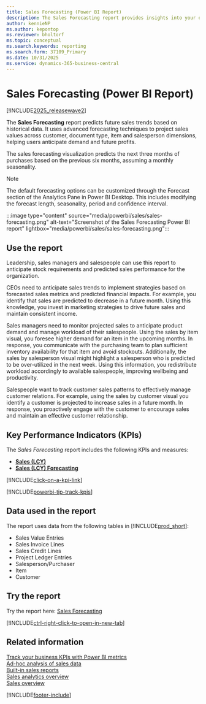 ```yaml
---
title: Sales Forecasting (Power BI Report)
description: The Sales Forecasting report provides insights into your organization's sales trends and future sales performance.
author: kennieNP
ms.author: kepontop
ms.reviewer: bholtorf
ms.topic: conceptual
ms.search.keywords: reporting
ms.search.form: 37109_Primary
ms.date: 10/31/2025
ms.service: dynamics-365-business-central
---
```


# Sales Forecasting (Power BI Report)

[!INCLUDE[2025_releasewave2](includes/2025_releasewave2.md)]

The **Sales Forecasting** report predicts future sales trends based on historical data. It uses advanced forecasting techniques to project sales values across customer, document type, item and salesperson dimensions, helping users anticipate demand and future profits.

The sales forecasting visualization predicts the next three months of purchases based on the previous six months, assuming a monthly seasonality.

> [!NOTE]
> The default forecasting options can be customized through the Forecast section of the Analytics Pane in Power BI Desktop. This includes modifying the forecast length, seasonality, period and confidence interval.

:::image type="content" source="media/powerbi/sales/sales-forecasting.png" alt-text="Screenshot of the Sales Forecasting Power BI report" lightbox="media/powerbi/sales/sales-forecasting.png":::

## Use the report

Leadership, sales managers and salespeople can use this report to anticipate stock requirements and predicted sales performance for the organization.

CEOs need to anticipate sales trends to implement strategies based on forecasted sales metrics and predicted financial impacts. For example, you identify that sales are predicted to decrease in a future month. Using this knowledge, you invest in marketing strategies to drive future sales and maintain consistent income.

Sales managers need to monitor projected sales to anticipate product demand and manage workload of their salespeople. Using the sales by item visual, you foresee higher demand for an item in the upcoming months. In response, you communicate with the purchasing team to plan sufficient inventory availability for that item and avoid stockouts. Additionally,  the sales by salesperson visual might highlight a salesperson who is predicted to be over-utilized in the next week. Using this information, you redistribute workload accordingly to available salespeople, improving wellbeing and productivity.

Salespeople want to track customer sales patterns to effectively manage customer relations.
For example, using the sales by customer visual you identify a customer is projected to increase sales in a future month. In response, you proactively engage with the customer to encourage sales and maintain an effective customer relationship.

## Key Performance Indicators (KPIs)

The *Sales Forecasting* report includes the following KPIs and measures:

- [**Sales (LCY)**](sales-powerbi-kpis.md#sales-lcy)
- [**Sales (LCY) Forecasting**](sales-powerbi-kpis.md#sales-lcy-forecasting)

[!INCLUDE[click-on-a-kpi-link](includes/click-on-a-kpi-link.md)]

[!INCLUDE[powerbi-tip-track-kpis](includes/powerbi-tip-track-kpis.md)]

## Data used in the report

The report uses data from the following tables in [!INCLUDE[prod_short](includes/prod_short.md)]:

- Sales Value Entries
- Sales Invoice Lines
- Sales Credit Lines
- Project Ledger Entries
- Salesperson/Purchaser
- Item
- Customer

## Try the report

Try the report here: [Sales Forecasting](https://businesscentral.dynamics.com?page=37109)

[!INCLUDE[ctrl-right-click-to-open-in-new-tab](includes/ctrl-right-click-to-open-in-new-tab.md)]

## Related information

[Track your business KPIs with Power BI metrics](track-kpis-with-power-bi-metrics.md)  
[Ad-hoc analysis of sales data](ad-hoc-analysis-sales.md)  
[Built-in sales reports](sales-reports.md)  
[Sales analytics overview](sales-analytics-overview.md)  
[Sales overview](sales-manage-sales.md)  

[!INCLUDE[footer-include](includes/footer-banner.md)]
